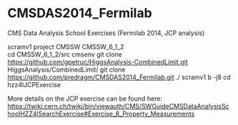 CMSDAS2014_Fermilab
===================

CMS Data Analysis School Exercises (Fermilab 2014, JCP analysis)

scramv1 project CMSSW CMSSW_6_1_2      
cd CMSSW_6_1_2/src
cmsenv
git clone https://github.com/gpetruc/HiggsAnalysis-CombinedLimit.git HiggsAnalysis/CombinedLimit/
git clone https://github.com/predragm/CMSDAS2014_Fermilab.git ./
scramv1 b -j8
cd hzz4lJCPExercise

More details on the JCP exercise can be found here:
https://twiki.cern.ch/twiki/bin/viewauth/CMS/SWGuideCMSDataAnalysisSchoolHZZ4lSearchExercise#Exercise_8_Property_Measurements
